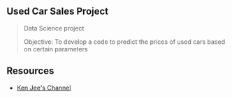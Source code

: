 ## Used Car Sales Project
> Data Science project 
> 
> Objective: To develop a code to predict the prices of used cars based on certain parameters

## Resources
- [Ken Jee's Channel](https://www.youtube.com/watch?v=fhi4dOhmW-g&list=PL2zq7klxX5ASFejJj80ob9ZAnBHdz5O1t&index=3)
